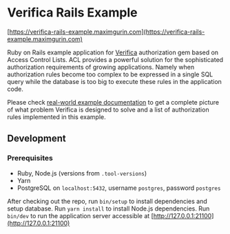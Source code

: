 # Verifica Rails Example

[https://verifica-rails-example.maximgurin.com](https://verifica-rails-example.maximgurin.com)

Ruby on Rails example application for [Verifica](https://github.com/maximgurin/verifica) 
authorization gem based on Access Control Lists.
ACL provides a powerful solution for the sophisticated authorization requirements of growing applications.
Namely when authorization rules become too complex to be expressed in a single SQL query
while the database is too big to execute these rules in the application code.

Please check [real-world example documentation](https://github.com/maximgurin/verifica#real-world-example-with-rails)
to get a complete picture of what problem Verifica
is designed to solve and a list of authorization rules implemented in this example.

## Development

### Prerequisites

- Ruby, Node.js (versions from `.tool-versions`)
- Yarn
- PostgreSQL on `localhost:5432`, username `postgres`, password `postgres`

After checking out the repo, run `bin/setup` to install dependencies and setup database.
Run `yarn install` to install Node.js dependencies.
Run `bin/dev` to run the application server accessible at [http://127.0.0.1:21100](http://127.0.0.1:21100)

